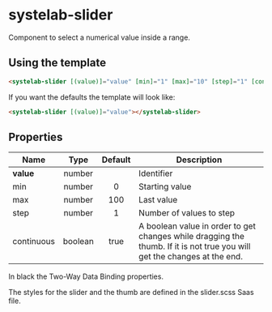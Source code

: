 # systelab-slider

Component to select a numerical value inside a range.

## Using the template

```html
<systelab-slider [(value)]="value" [min]="1" [max]="10" [step]="1" [continuous]="true"></systelab-slider>
```

If you want the defaults the template will look like:

```html
<systelab-slider [(value)]="value"></systelab-slider>
```


## Properties

| Name | Type | Default | Description |
| ---- |:----:|:-------:| ----------- |
| **value** | number || Identifier |
| min | number | 0 | Starting value |
| max | number | 100 | Last value |
| step | number | 1 | Number of values to step |
| continuous | boolean | true | A boolean value in order to get changes while dragging the thumb. If it is not true you will get the changes at the end.|


In black the Two-Way Data Binding properties.


The styles for the slider and the thumb are defined in the slider.scss Saas file.
